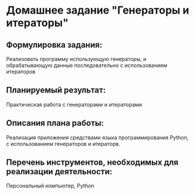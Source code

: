 # Домашнее задание "Генераторы и итераторы"

## Формулировка задания:

Реализовать программу использующую генераторы, и обрабатывающую данные последовательно с использованием итераторов

## Планируемый результат:

Практическая работа с генераторами и итераторами

## Описания плана работы:  

Реализация приложения средствами языка программирования Python, с использованием генераторов и итераторв.

## Перечень инструментов, необходимых для реализации деятельности:

Персональный компьютер, Python
